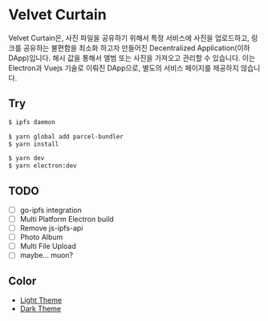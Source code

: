 # Velvet Curtain

Velvet Curtain은, 사진 파일을 공유하기 위해서 특정 서비스에 사진을 업로드하고, 링크를 공유하는 불편함을 최소화 하고자 만들어진 Decentralized Application(이하 DApp)입니다. 해시 값을 통해서 앨범 또는 사진을 가져오고 관리할 수 있습니다. 이는 Electron과 Vuejs 기술로 이뤄진 DApp으로, 별도의 서비스 페이지를 제공하지 않습니다.

## Try
```sh
$ ipfs daemon

$ yarn global add parcel-bundler
$ yarn install

$ yarn dev
$ yarn electron:dev
```

## TODO
 - [ ] go-ipfs integration
 - [ ] Multi Platform Electron build
 - [ ] Remove js-ipfs-api
 - [ ] Photo Album
 - [ ] Multi File Upload
 - [ ] maybe... muon?

## Color
  * [Light Theme](https://colorhunt.co/palette/112572)
  * [Dark Theme](https://colorhunt.co/palette/114174)